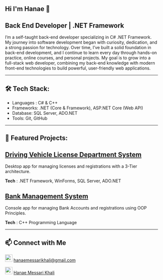 ## Hi I'm Hanae 👋
## Back End Developer | .NET Framework

I’m a self-taught back-end developer specializing in C#  .NET Framework. My journey into software development  began with curiosity, dedication, and a strong passion for technology.
Over time, I’ve built a solid foundation in back-end development, and I continue to learn every day through hands-on practice, online courses, and personal projects. My goal is to grow into a full-stack web developer, combining my back-end knowledge with modern front-end technologies to build powerful, user-friendly web applications.
***
## 🛠️ Tech Stack:

- Languages : C# & C++
- Frameworks: .NET (Core & Framework), ASP.NET Core (Web API)
- Database: SQL Server, ADO.NET
- Tools: Git, GitHub
***
## 🌟 Featured Projects:
## [Driving Vehicle License Department System](https://github.com/hanae-mk/DVLD_Project)
Desktop app for managing licenses and registrations with a 3-Tier architecture.

**Tech** : .NET Framework, WinForms, SQL Server, ADO.NET

## [Bank Management System](https://github.com/hanae-mk/Bank-Management-System)
Console app for managing Bank Accounts and registrations using OOP Principles.

**Tech** : C++ Programming Language
***
## 📫 Connect with Me
[<img src="https://upload.wikimedia.org/wikipedia/commons/4/4e/Mail_%28iOS%29.svg" width="24"/>](mailto:your.email@example.com)
hanaemessarikhali@gmail.com

[<img src="https://cdn.jsdelivr.net/gh/devicons/devicon/icons/linkedin/linkedin-original.svg" width="24"/>](https://www.linkedin.com/in/hanae-mk)
[Hanae Messari Khali](https://linkedin.com/in/hanae-mk)





  








